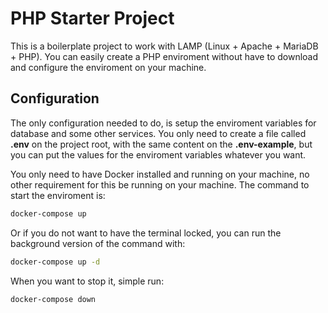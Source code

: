 # PHP Starter Project

This is a boilerplate project to work with LAMP (Linux + Apache + MariaDB + PHP). You can easily create a PHP enviroment without have to download and configure the enviroment on your machine. 


## Configuration ##

The only configuration needed to do, is setup the enviroment variables for database and some other services. You only need to create a file called <b>.env</b> on the project root, with the same content on the <b>.env-example</b>, but you can put the values for the enviroment variables whatever you want.

You only need to have Docker installed and running on your machine, no other requirement for this be running on your machine. The command to start the enviroment is:

```bash
docker-compose up
```
Or if you do not want to have the terminal locked, you can run the background version of the command with:

```bash
docker-compose up -d
```

When you want to stop it, simple run:

```bash
docker-compose down
```


